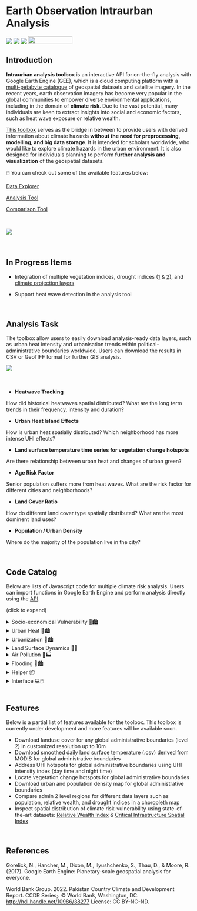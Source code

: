 
# Earth Observation Intraurban Analysis

[![](https://img.shields.io/badge/OpenSourceLicense-GPL-yellow.svg)](https://opensource.org/license/gpl-3-0/)
[![](https://img.shields.io/badge/Visit-Website-orange)](https://sites.google.com/view/intraurban/home)
[![](https://img.shields.io/badge/Explore-Code-green)](https://code.earthengine.google.com/?accept_repo=users/pinkychow1010/WB_IntraUrban)
[<img src="https://img.shields.io/badge/-share%20on%20twitter-blue?logo=twitter&style=for-the-badge"  width="120" height="20">](https://twitter.com/intent/tweet?text=Check%20out%20this%20Google%20Earth%20Engine%20Dashboard%20to%20download%20%F0%9F%8C%8D%F0%9F%8C%A1%EF%B8%8F%20climate%20risk%20data%20layers%20%E2%AC%87%EF%B8%8F%E2%AC%87%EF%B8%8F%0A%0Ahttps%3A%2F%2Fgithub.com%2Fpinkychow1010%2FEO-Climate-Hazard-Analysis-App%0A%0A%23GoogleEarthEngine%20%23ClimateRisk%20%23EarthObservation%20%23RemoteSensing)

## **Introduction**

**Intraurban analysis toolbox** is an interactive API for on-the-fly analysis with Google Earth Engine (GEE), which is a cloud computing platform with a [multi-petabyte catalogue](https://developers.google.com/earth-engine/datasets) of geospatial datasets and satellite imagery. In the recent years, earth observation imagery has become very popular in the global communities to empower diverse environmental applications, including in the domain of **climate risk**. Due to the vast potential, many individuals are keen to extract insights into social and economic factors, such as heat wave exposure or relative wealth. 

[This toolbox](https://sites.google.com/view/intraurban/home) serves as the bridge in between to provide users with derived information about climate hazards **without the need for preprocessing, modelling, and big data storage**. It is intended for scholars worldwide, who would like to explore climate hazards in the urban environment. It is also designed for individuals planning to perform **further analysis and visualization** of the geospatial datasets.

🖱️ You can check out some of the available features below:

[Data Explorer](https://github.com/pinkychow1010/EO-Climate-Hazard-Analysis-App/discussions/4)

[Analysis Tool](https://github.com/pinkychow1010/EO-Climate-Hazard-Analysis-App/discussions/5)

[Comparison Tool](https://github.com/pinkychow1010/EO-Climate-Hazard-Analysis-App/discussions/6)

<br>

[![](https://github.com/pinkychow1010/pinkychow1010.github.io/blob/master/assets/images/analysis.gif)](https://sites.google.com/view/intraurban/home)

<br>

## **In Progress Items**

- Integration of multiple vegetation indices, drought indices ([1](https://developers.google.com/earth-engine/datasets/catalog/UTOKYO_WTLAB_KBDI_v1) & [2](https://gee-community-catalog.org/projects/hitisae/)), and [climate projection layers](https://datacatalog.worldbank.org/search/dataset/0040194/Global-extreme-heat-hazard)

- Support heat wave detection in the analysis tool

<br>

## **Analysis Task**

The toolbox allow users to easily download analysis-ready data layers, such as urban heat intensity and urbanisation trends within political-administrative boundaries worldwide. Users can download the results in CSV or GeoTIFF format for further GIS analysis.

[![](https://github.com/pinkychow1010/pinkychow1010.github.io/blob/master/assets/images/explore.gif)](https://sites.google.com/view/intraurban/home)

<br>

* **Heatwave Tracking**

How did historical heatwaves spatial distributed? What are the long term trends in their frequency, intensity and duration?

* **Urban Heat Island Effects**

How is urban heat spatially distributed? Which neighborhood has more intense UHI effects?

* **Land surface temperature time series for vegetation change hotspots**

Are there relationship between urban heat and changes of urban green?

* **Age Risk Factor**

Senior population suffers more from heat waves. What are the risk factor for different cities and neighborhoods?

* **Land Cover Ratio**

How do different land cover type spatially distributed? What are the most dominent land uses?

* **Population / Urban Density**

Where do the majority of the population live in the city?

<br>

## **Code Catalog**

Below are lists of Javascript code for multiple climate risk analysis. Users can import functions in Google Earth Engine and perform analysis directly using the [API](https://sites.google.com/view/intraurban/home).

(click to expand)

<details>
  <summary>Socio-economical Vulnerability 🤒🏙️</summary>
  
  <br>
  
  ![](https://github.com/pinkychow1010/pinkychow1010.github.io/blob/master/assets/images/rwi.gif)
  
  ### Climate Vulnerability
  1. [WorldPop Age Risk](https://github.com/pinkychow1010/EO-Climate-Hazard-Analysis/blob/master/code/dataset_showcase/age_risk) 👉[(open in code editor)](https://code.earthengine.google.com/?scriptPath=users%2Fpinkychow1010%2FWB_IntraUrban%3Acode%2Fdataset_showcase%2Fage_risk)
  2. [Relative Wealth Index](https://github.com/pinkychow1010/EO-Climate-Hazard-Analysis/blob/master/code/dataset_showcase/RWI_raster_example) 👉[(open in code editor)](https://code.earthengine.google.com/?scriptPath=users%2Fpinkychow1010%2FWB_IntraUrban%3Acode%2Fdataset_showcase%2FRWI_raster_example)
  3. [Critical Infrastructure](https://github.com/pinkychow1010/EO-Climate-Hazard-Analysis/blob/master/code/dataset_showcase/critical_infrastructure_spatial_index_cisi) 👉[(open in code editor)](https://code.earthengine.google.com/?scriptPath=users%2Fpinkychow1010%2FWB_IntraUrban%3Acode%2Fdataset_showcase%2Fcritical_infrastructure_spatial_index_cisi)
  4. [Landscan Population](https://github.com/pinkychow1010/EO-Climate-Hazard-Analysis/blob/master/code/dataset_showcase/landscan_population) 👉[(open in code editor)](https://code.earthengine.google.com/?scriptPath=users%2Fpinkychow1010%2FWB_IntraUrban%3Acode%2Fdataset_showcase%2Flandscan_population)
  5. [Drought Index](https://github.com/pinkychow1010/EO-Climate-Hazard-Analysis/blob/master/code/dataset_showcase/drought_index_pdsi_terraclimate) 👉[(open in code editor)](https://code.earthengine.google.com/?scriptPath=users%2Fpinkychow1010%2FWB_IntraUrban%3Acode%2Fdataset_showcase%2Fdrought_index_pdsi_terraclimate)
</details>

<details>
  <summary>Urban Heat 🥵🏙️</summary>
  
  <br>
  
  ![](https://github.com/pinkychow1010/pinkychow1010.github.io/blob/master/assets/images/lst.gif)
  
  ### Urban Heat Island Analysis
  1. [MODIS-based Land Surface Temperature (LST) Choropleth](https://github.com/pinkychow1010/wb-pak-intraurban/blob/master/code/analysis/LST_choropleth) 👉[(open in code editor)](https://code.earthengine.google.com/?scriptPath=users%2Fpinkychow1010%2FWB_IntraUrban%3Acode%2Fanalysis%2FLST_choropleth)
  2. [MODIS-based Monthly Median LST (2010-2020)](https://github.com/pinkychow1010/wb-pak-intraurban/blob/master/code/analysis/LST_monthly) 👉[(open in code editor)](https://code.earthengine.google.com/?scriptPath=users%2Fpinkychow1010%2FWB_IntraUrban%3Acode%2Fanalysis%2FLST_monthly)
  3. [LST statitics for land use covers](https://github.com/pinkychow1010/wb-pak-intraurban/blob/master/code/analysis/LST_by_LandCover) 👉[(open in code editor)](https://code.earthengine.google.com/?scriptPath=users%2Fpinkychow1010%2FWB_IntraUrban%3Acode%2Fanalysis%2FLST_by_LandCover)
  4. [Diurnal LST temperature variation in summers based on Landsat](https://github.com/pinkychow1010/wb-pak-intraurban/blob/master/code/analysis/LST_summer) 👉[(open in code editor)](https://code.earthengine.google.com/?scriptPath=users%2Fpinkychow1010%2FWB_IntraUrban%3Acode%2Fanalysis%2FLST_summer)
  5. [UHI Effects Intensity](https://github.com/pinkychow1010/wb-pak-intraurban/blob/master/code/analysis/UHI_effects) 👉[(open in code editor)](https://code.earthengine.google.com/?scriptPath=users%2Fpinkychow1010%2FWB_IntraUrban%3Acode%2Fanalysis%2FUHI_effects)
  6. [Counting very hot days based on MODIS](https://github.com/pinkychow1010/wb-pak-intraurban/blob/master/code/analysis/heatwave_trends) 👉[(open in code editor)](https://code.earthengine.google.com/?scriptPath=users%2Fpinkychow1010%2FWB_IntraUrban%3Acode%2Fanalysis%2Fheatwave_trends)
  7. [Heatwave events time series](https://github.com/pinkychow1010/wb-pak-intraurban/blob/master/code/analysis/heatwave_moving_average) 👉[(open in code editor)](https://code.earthengine.google.com/?scriptPath=users%2Fpinkychow1010%2FWB_IntraUrban%3Acode%2Fanalysis%2Fheatwave_moving_average)
</details>

<details>
  <summary>Urbanization 👥🏙️</summary>
  
  <br>
  
  ![](https://github.com/pinkychow1010/pinkychow1010.github.io/blob/master/assets/images/density.gif)
  
  ### Population Changes and Urban Development
  1. [Age-based Risk Factor](https://github.com/pinkychow1010/wb-pak-intraurban/blob/master/code/dataset_showcase/age_risk) 👉[(open in code editor)](https://code.earthengine.google.com/?scriptPath=users%2Fpinkychow1010%2FWB_IntraUrban%3Acode%2Fdataset_showcase%2Fage_risk)
  2. [Analysing Dense Urban Regions](https://github.com/pinkychow1010/wb-pak-intraurban/blob/master/code/analysis/extract_urban_centre) 👉[(open in code editor)](https://code.earthengine.google.com/?scriptPath=users%2Fpinkychow1010%2FWB_IntraUrban%3Acode%2Fanalysis%2Fextract_urban_centre)
  3. [Analysing Urbanization Changes](https://github.com/pinkychow1010/wb-pak-intraurban/blob/master/code/analysis/extract_urbanization_trend) 👉[(open in code editor)](https://code.earthengine.google.com/?scriptPath=users%2Fpinkychow1010%2FWB_IntraUrban%3Acode%2Fanalysis%2Fextract_urbanization_trend)
  4. [Population Count Choropleth](https://github.com/pinkychow1010/wb-pak-intraurban/blob/master/code/analysis/population_count_choropleth) 👉[(open in code editor)](https://code.earthengine.google.com/?scriptPath=users%2Fpinkychow1010%2FWB_IntraUrban%3Acode%2Fanalysis%2Fpopulation_count_choropleth)
  5. [Population Density Choropleth](https://github.com/pinkychow1010/wb-pak-intraurban/blob/master/code/analysis/population_density_choropleth) 👉[(open in code editor)](https://code.earthengine.google.com/?scriptPath=users%2Fpinkychow1010%2FWB_IntraUrban%3Acode%2Fanalysis%2Fpopulation_density_choropleth)
</details>

<details>
  <summary>Land Surface Dynamics 🌳🌾</summary>
  
  <br>
  
  ![](https://github.com/pinkychow1010/pinkychow1010.github.io/blob/master/assets/images/lst_lulc.gif)
  
  ### Land Use Changes and Vegetation Dynamics
  1. [Calculate Land Use Proportion](https://github.com/pinkychow1010/wb-pak-intraurban/blob/master/code/analysis/calculate_landuse_ratio) 👉[(open in code editor)](https://code.earthengine.google.com/?scriptPath=users%2Fpinkychow1010%2FWB_IntraUrban%3Acode%2Fanalysis%2Fcalculate_landuse_ratio)
  2. [Evaluating impacts of vegetation changes on LST](https://github.com/pinkychow1010/wb-pak-intraurban/blob/master/code/analysis/fractional_vegetation_tsa) 👉[(open in code editor)](https://code.earthengine.google.com/?scriptPath=users%2Fpinkychow1010%2FWB_IntraUrban%3Acode%2Fanalysis%2Ffractional_vegetation_tsa)
</details>

<details>
  <summary>Air Pollution 👥🏭</summary>
  
  ### Air Pollutants and Public Health
  1. ..
</details>

<details>
  <summary>Flooding 🌊🏙️</summary>
  
  ### Flooding History
  1. ..
</details>

<details>
  <summary>Helper 📦</summary>
  
  ### General geospatial functions to aid analysis
  1. [Helper](https://github.com/pinkychow1010/wb-pak-intraurban/blob/master/helper) 👉️[(open in code edito)](https://code.earthengine.google.com/?scriptPath=users%2Fpinkychow1010%2FWB_IntraUrban%3Ahelper)
  2. [Customized Basemap](https://github.com/pinkychow1010/wb-pak-intraurban/blob/master/basemap_resources) 👉[(open in code editor)](https://code.earthengine.google.com/?scriptPath=users%2Fpinkychow1010%2FWB_IntraUrban%3Abasemap_resources)
  3. [Choropleth Map](https://github.com/pinkychow1010/wb-pak-intraurban/blob/master/analysis_utils) 👉[(open in code editor)](https://code.earthengine.google.com/?scriptPath=users%2Fpinkychow1010%2FWB_IntraUrban%3Aanalysis_utils)
</details>

<details>
  <summary>Interface 💻🖱️</summary>
  
  ### Component to construct API
  1. [App for small raster download](https://github.com/pinkychow1010/wb-pak-intraurban/blob/master/code/app_development/raster_downloader) 👉[(open in code editor)](https://code.earthengine.google.com/?scriptPath=users%2Fpinkychow1010%2FWB_IntraUrban%3Acode%2Fapp_development%2Fraster_downloader)
  2. [Dataset selection](https://github.com/pinkychow1010/wb-pak-intraurban/blob/master/code/app_development/raster_downloader_ds_select) 👉[(open in code editor)](https://code.earthengine.google.com/?scriptPath=users%2Fpinkychow1010%2FWB_IntraUrban%3Acode%2Fapp_development%2Fraster_downloader_ds_select)
  3. [Resample output](https://github.com/pinkychow1010/wb-pak-intraurban/blob/master/code/app_development/raster_downloader_res_select) 👉[(open in code editor)](https://code.earthengine.google.com/?scriptPath=users%2Fpinkychow1010%2FWB_IntraUrban%3Acode%2Fapp_development%2Fraster_downloader_res_select)
  4. [Explorer Main Script](https://github.com/pinkychow1010/wb-pak-intraurban/blob/master/data_explorer_main) 👉[(open in code editor)](https://code.earthengine.google.com/?scriptPath=users%2Fpinkychow1010%2FWB_IntraUrban%3Adata_explorer_main)
  5. [Dashboard Functions](https://github.com/pinkychow1010/wb-pak-intraurban/blob/master/app_func) 👉[(open in code editor)](https://code.earthengine.google.com/?scriptPath=users%2Fpinkychow1010%2FWB_IntraUrban%3Aapp_func)
  6. [Admin-boundary-based Analysis Framework](https://github.com/pinkychow1010/wb-pak-intraurban/blob/master/app_interface) 👉[(open in code editor)](https://code.earthengine.google.com/?scriptPath=users%2Fpinkychow1010%2FWB_IntraUrban%3Aapp_interface)
  7. [Data Explorer App](https://github.com/pinkychow1010/wb-pak-intraurban/blob/master/explorer_interface) 👉[(open in code editor)](https://code.earthengine.google.com/?scriptPath=users%2Fpinkychow1010%2FWB_IntraUrban%3Aexplorer_interface)
  8. [Data Explorer Functions](https://github.com/pinkychow1010/wb-pak-intraurban/blob/master/explorer_utils) 👉[(open in code editor)](https://code.earthengine.google.com/?scriptPath=users%2Fpinkychow1010%2FWB_IntraUrban%3Aexplorer_utils)
  9. [Data Explorer Dashboard Styling](https://github.com/pinkychow1010/wb-pak-intraurban/blob/master/explorer_style) 👉[(open in code editor)](https://code.earthengine.google.com/?scriptPath=users%2Fpinkychow1010%2FWB_IntraUrban%3Aexplorer_style)
  10. [Analysis Tool App](https://github.com/pinkychow1010/wb-pak-intraurban/blob/master/main_interface) 👉[(open in code editor)](https://code.earthengine.google.com/?scriptPath=users%2Fpinkychow1010%2FWB_IntraUrban%3Amain_interface)
  11. [Analysis Tool Message](https://github.com/pinkychow1010/wb-pak-intraurban/blob/master/main_text) 👉[(open in code editor)](https://code.earthengine.google.com/?scriptPath=users%2Fpinkychow1010%2FWB_IntraUrban%3Amain_text)
  12. [Analysis Tool Styling](https://github.com/pinkychow1010/wb-pak-intraurban/blob/master/main_style) 👉[(open in code editor)](https://code.earthengine.google.com/?scriptPath=users%2Fpinkychow1010%2FWB_IntraUrban%3Amain_style)
</details>





<br>

## **Features**

Below is a partial list of features available for the toolbox. This toolbox is currently under development and more features will be available soon.

* Download landuse cover for any global administrative boundaries (level 2) in customized resolution up to 10m
* Download smoothed daily land surface temperature (.csv) derived from MODIS for global administrative boundaries
* Address UHI hotspots for global administrative boundaries using UHI intensity index (day time and night time)
* Locate vegetation change hotspots for global administrative boundaries
* Download urban and population density map for global administrative boundaries
* Compare admin 2 level regions for different data layers such as population, relative wealth, and drought indices in a choropleth map
* Inspect spatial distribution of climate risk-vulnerability using state-of-the-art datasets: [Relative Wealth Index](https://dataforgood.facebook.com/dfg/tools/relative-wealth-index) & [Critical Infrastructure Spatial Index](https://gee-community-catalog.org/projects/cisi/)


<br>

## **References**

Gorelick, N., Hancher, M., Dixon, M., Ilyushchenko, S., Thau, D., & Moore, R. (2017). Google Earth Engine: Planetary-scale geospatial analysis for everyone.

World Bank Group. 2022. Pakistan Country Climate and Development Report. CCDR Series;. © World Bank, Washington, DC. http://hdl.handle.net/10986/38277 License: CC BY-NC-ND.

